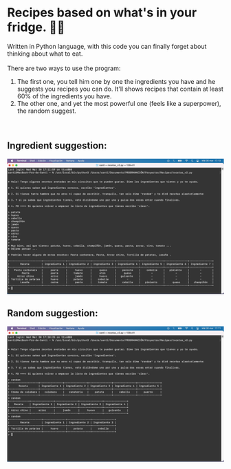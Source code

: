 # Recipes based on what's in your fridge. 👨‍🍳
 Written in Python language, with this code you can finally forget about thinking about what to eat.
<br><br>
There are two ways to use the program: 

1. The first one, you tell him one by one the ingredients you have and he suggests you recipes you can do. It'll shows recipes that contain at least 60% of the ingredients you have. 
2. The other one, and yet the most powerful one (feels like a superpower), the random suggest.

<br>

## Ingredient suggestion:
![](https://github.com/san27gil/recipes_what_in_your_fridge/blob/957948d69fb0c43c113b7ae9494438d6cc7ead8f/ingredients_suggestion_spa.png)

## Random suggestion:
![](https://github.com/san27gil/recipes_what_in_your_fridge/blob/957948d69fb0c43c113b7ae9494438d6cc7ead8f/random_suggestion_spa.png)
